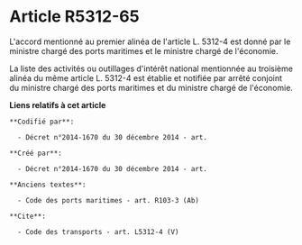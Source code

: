 # Article R5312-65

L'accord mentionné au premier alinéa de l'article L. 5312-4 est donné par le ministre chargé des ports maritimes et le
ministre chargé de l'économie. 

La liste des activités ou outillages d'intérêt national mentionnée au troisième alinéa du même article L. 5312-4 est établie
et notifiée par arrêté conjoint du ministre chargé des ports maritimes et du ministre chargé de l'économie.

**Liens relatifs à cet article**

	**Codifié par**:

	  - Décret n°2014-1670 du 30 décembre 2014 - art.

	**Créé par**:

	  - Décret n°2014-1670 du 30 décembre 2014 - art.

	**Anciens textes**:

	  - Code des ports maritimes - art. R103-3 (Ab)

	**Cite**:

	  - Code des transports - art. L5312-4 (V)
